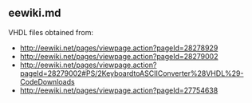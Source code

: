 ## eewiki.md

VHDL files obtained from:

* <http://eewiki.net/pages/viewpage.action?pageId=28278929>
* <http://eewiki.net/pages/viewpage.action?pageId=28279002>
* <http://eewiki.net/pages/viewpage.action?pageId=28279002#PS/2KeyboardtoASCIIConverter%28VHDL%29-CodeDownloads>
* <http://eewiki.net/pages/viewpage.action?pageId=27754638>
